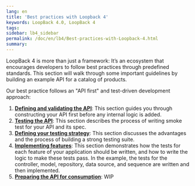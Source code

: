 ```yaml
---
lang: en
title: 'Best practices with Loopback 4'
keywords: LoopBack 4.0, LoopBack 4
tags:
sidebar: lb4_sidebar
permalink: /doc/en/lb4/Best-practices-with-Loopback-4.html
summary:
---
```


LoopBack 4 is more than just a framework: It’s an ecosystem that encourages developers to follow best practices through predefined standards. This section will walk through some important guidelines by building an example API for a catalog of products.

Our best practice follows an "API first" and test-driven development approach:

1. [**Defining and validating the API**](./Defining-and-validating-the-API.html): This section guides you through constructing your API first before any internal logic is added.
2. [**Testing the API**](./Testing-the-API.html): This section describes the process of writing smoke test for your API and its spec.
3. [**Defining your testing strategy**](./Defining-your-testing-strategy.html): This section discusses the advantages and the process of building a strong testing suite.
4. [**Implementing features**](./Implementing-features.html): This section demonstrates how the tests for each feature of your application should be written, and how to write the logic to make these tests pass. In the example, the tests for the controller, model, repository, data source, and sequence are written and then implemented.
5. [**Preparing the API for consumption**](./Preparing-the-API-for-consumption.html): WIP
